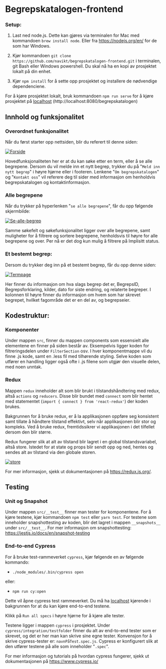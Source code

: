 # Begrepskatalogen-frontend

### Setup:
1. Last ned node.js. Dette kan gjøres via terminalen for Mac med kommandoen `brew install node`. Eller fra https://nodejs.org/en/ for de som har Windows.

2. Kjør kommandoen `git clone https://github.com/navikt/begrepskatalogen-frontend.git` i terminalen, git Bash eller Windows powershell. Du skal nå ha en kopi av prosjektet lokalt på  din enhet.

3. Kjør `npm install` for å sette opp prosjektet og installere de nødvendige dependenciene.

For å kjøre prosjektet lokalt, bruk kommandoen `npm run serve` for å kjøre prosjektet på [localhost](http://localhost:8080/begrepskatalogen) (http://localhost:8080/begrepskatalogen)




## Innhold og funksjonalitet

### Overordnet funksjonalitet

Når du først starter opp nettsiden, blir du referert til denne siden: 

<a href="https://ibb.co/8Py1TCw"><img src="https://i.ibb.co/SVkFWjg/Forside.png" alt="Forside" border="0"></a>

Hovedfunksjonaliteten her er at du kan søke etter en term, eller å se alle begrepene. Dersom du vil melde inn et nytt begrep, trykker du på "`Meld inn nytt begrep`" i høyre hjørne eller i footeren. Lenkene "`Om begrepskatalogen`" og "`Kontakt oss`" vil referere deg til sider med informasjon om henholdvis begrepskatalogen og kontaktinformasjon.

### Alle begrepene

Når du trykker på hyperlenken "`se alle begrepene`", får du opp følgende skjermbilde:

<a href="https://ibb.co/gVbbP6q"><img src="https://i.ibb.co/ZmRRYN4/Se-alle-begrep.png" alt="Se-alle-begrep" border="0"></a>

Samme søkefelt og søkefunksjonalitet ligger over alle begrepene, samt muligheter for å filtrere og sortere begrepene, henholdsvis til høyre for alle begrepene og over. Per nå er det dog kun mulig å filtrere på Implisitt status.

### Et bestemt begrep:

Dersom du trykker deg inn på et bestemt begrep, får du opp denne siden:

<a href="https://ibb.co/GR0TW4n"><img src="https://i.ibb.co/rHmsxRF/Termpage.png" alt="Termpage" border="0"></a>

Her finner du informasjon om hva slags begrep det er, BegrepsID, Begrepsforklaring, kilder, dato for siste endring, og relaterte begreper. I kolonnen til høyre finner du informasjon om hvem som har skrevet begrepet, hvilket fagområde det er en del av, og begrepseier.


## Kodestruktur:

### Komponenter

Under mappen `src`, finner du mappen components som essensielt alle elementene en finner på siden består av. Eksempelvis ligger koden for filtreringsdelen under `FilterSection` osv. I hver komponentmappe vil du finne .js kode, samt en .less fil med tilhørende styling. Selve koden som utfører en handling ligger også ofte i .js filene som utgjør den visuelle delen, med noen unntak.

### Redux

Mappen `redux` inneholder alt som blir brukt i tilstandshåndtering med redux, altså `actions` og `reducers`. Disse blir bundet med `connect` som blir hentet med statementet (`import { connect } from 'react-redux'`) der koden brukes. 

Bakgrunnen for å bruke redux, er å la applikasjonen oppføre seg konsistent samt tillate å håndtere tilstand effektivt, selv når applikasjonen blir stor og kompleks. Ved å bruke redux, fremtidssikrer vi applikasjonen i det tilfellet dersom den blir større.

Redux fungerer slik at alt av tilstand blir lagret i en global tilstandsvariabel, altså store. Istedet for at state og props blir sendt opp og ned, hentes og sendes alt av tilstand via den globale storen.


<a href="https://ibb.co/yBdn4Px"><img src="https://i.ibb.co/7NjJkC0/store.png" alt="store" border="0"></a>

For mer informasjon, sjekk ut dokumentasjonen på https://redux.js.org/.

## Testing

### Unit og Snapshot

Under mappen `src/__test__` finner man tester for komponentene. For å kjøre testene, kjør kommandoen `npm test` eller `yarn test`. For testene som inneholder snapshottesting av koden, blir det lagret i mappen  `__snapshots__` under `src/__test__`. For mer informasjon om snapshottesting: https://jestjs.io/docs/en/snapshot-testing


### End-to-end Cypress

For å bruke test-rammeverket `cypress`, kjør følgende en av følgende kommando: 
* `./node_modules/.bin/cypress open`

eller:
* `npm run cy:open` 
  
Dette vil åpne cypress test rammeverket. Du må ha [localhost](http://localhost:8080/begrepskatalogen) kjørende i bakgrunnen for at du kan kjøre end-to-end testene.

Klikk på `Run all specs` i høyre hjørne for å kjøre alle tester.

Testene ligger i mappen `cypress` i prosjektet. Under `cypress/integration/testfolder` finner du alt av end-to-end tester som er skrevet, og det er her man kan skrive sine egne tester. Konvensjon for å skrive cypress-tester er: `navnPåTest.spec.js`. Cypress er konfigurert slik at den utfører testene på alle som inneholder "`.spec`". 

For mer informasjon og tutorials på hvordan cypress fungerer, sjekk ut dokumentasjonen på https://www.cypress.io/


